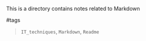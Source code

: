 This is a directory contains notes related to Markdown

#tags
>`IT_techniques`, `Markdown`, `Readme`
